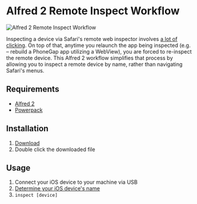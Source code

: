 # Alfred 2 Remote Inspect Workflow

![Alfred 2 Remote Inspect Workflow](https://raw.github.com/dcalhoun/alfred-remote-inspector-workflow/master/examples/alfred-remote-inspect-workflow.png)

Inspecting a device via Safari's remote web inspector involves [a lot of clicking](https://raw.github.com/dcalhoun/alfred-remote-inspector-workflow/master/examples/safari-remote-inspect.png). On top of that, anytime you relaunch the app being inspected (e.g. – rebuild a PhoneGap app utilizing a WebView), you are forced to re-inspect the remote device. This Alfred 2 workflow simplifies that process by allowing you to inspect a remote device by name, rather than navigating Safari's menus.

## Requirements
- [Alfred 2](http://www.alfredapp.com/)
- [Powerpack](https://buy.alfredapp.com/)

## Installation
1. [Download](https://github.com/dcalhoun/alfred-remote-inspector-workflow/raw/master/Inspect%20Remote%20Device%20v1.0.alfredworkflow)
2. Double click the downloaded file

## Usage
1. Connect your iOS device to your machine via USB
2. [Determine your iOS device's name](http://support.apple.com/kb/ht3965)
3. `inspect [device]`
